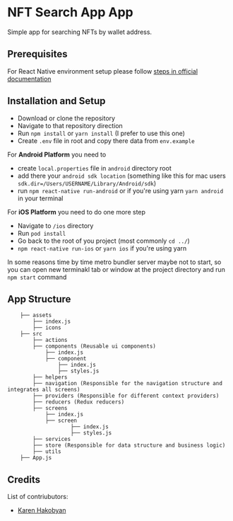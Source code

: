 # NFT Search App App

Simple app for searching NFTs by wallet address.

## Prerequisites

For React Native environment setup please follow [steps in official documentation](https://reactnative.dev/docs/environment-setup)

## Installation and Setup

- Download or clone the repository
- Navigate to that repository direction
- Run `npm install` or `yarn install` (I prefer to use this one)
- Create `.env` file in root and copy there data from `env.example`

For **Android Platform** you need to 
- create `local.properties` file in `android` directory root
- add there your `android sdk location` (something like this for mac users `sdk.dir=/Users/USERNAME/Library/Android/sdk`) 
- run `npm react-native run-android` 
  or if you're using yarn `yarn android` in your terminal

For **iOS Platform** you need to do one more step
- Navigate to `/ios` directory
- Run `pod install`
- Go back to the root of you project (most commonly `cd ../`)
- `npm react-native run-ios` or `yarn ios` if you're using yarn

In some reasons time by time metro bundler server maybe not to start, 
  so you can open new terminakl tab or window at the project directory and run
  `npm start` command

## App Structure
```
    ├── assets                    
        ├── index.js
        ├── icons
    ├── src
        ├── actions                
        ├── components (Reusable ui components)
            ├── index.js
            ├── component
                ├── index.js
                ├── styles.js
        ├── helpers 
        ├── navigation (Responsible for the navigation structure and integrates all screens)
        ├── providers (Responsible for different context providers)                           
        ├── reducers (Redux reducers)                           
        ├── screens
            ├── index.js
            ├── screen
                    ├── index.js
                    ├── styles.js
        ├── services
        ├── store (Responsible for data structure and business logic)                  
        ├── utils                    
    ├── App.js                                     
``` 

## Credits

List of contriubutors:
- [Karen Hakobyan](https://www.github.com/khakobyan)
